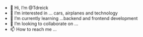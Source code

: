 - 👋 Hi, I’m @Tdreick 
- 👀 I’m interested in ... cars, airplanes and technology
- 🌱 I’m currently learning ...backend and frontend development
- 💞️ I’m looking to collaborate on ...
- 📫 How to reach me ...

<!---
Tdreick/Tdreick is a ✨ special ✨ repository because its `README.md` (this file) appears on your GitHub profile.
You can click the Preview link to take a look at your changes.
--->
